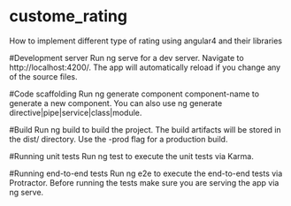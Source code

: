 # custome_rating
How to implement different type of rating using angular4 and their libraries

#Development server
Run ng serve for a dev server. Navigate to http://localhost:4200/. The app will automatically reload if you change any of the source files.

#Code scaffolding
Run ng generate component component-name to generate a new component. You can also use ng generate directive|pipe|service|class|module.

#Build
Run ng build to build the project. The build artifacts will be stored in the dist/ directory. Use the -prod flag for a production build.

#Running unit tests
Run ng test to execute the unit tests via Karma.

#Running end-to-end tests
Run ng e2e to execute the end-to-end tests via Protractor. Before running the tests make sure you are serving the app via ng serve.
